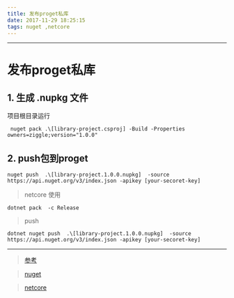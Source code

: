 ```yaml
---
title: 发布proget私库
date: 2017-11-29 18:25:15
tags: nuget ,netcore
---
```

------------

# 发布proget私库

## 1. 生成 .nupkg 文件

项目根目录运行

```nil
 nuget pack .\[library-project.csproj] -Build -Properties owners=ziggle;version="1.0.0"
```

## 2. push包到proget

```nil
nuget push  .\[library-project.1.0.0.nupkg]  -source https://api.nuget.org/v3/index.json -apikey [your-secoret-key]
```

> netcore 使用

```nil
dotnet pack  -c Release
``` 
> push 

```nil
dotnet nuget push  .\[library-project.1.0.0.nupkg]  -source https://api.nuget.org/v3/index.json -apikey [your-secoret-key]
```

------------

> [参考](http://www.cnblogs.com/lovecsharp094/p/5527204.html "参考")


> [nuget](https://docs.microsoft.com/en-us/nuget/tools/nuget-exe-cli-reference "使用 nuget ")

> [netcore](https://docs.microsoft.com/en-us/dotnet/core/tools/dotnet-pack?tabs=netcore2x "使用 netcore")

